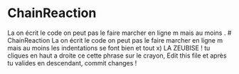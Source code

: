 # ChainReaction
La on écrit le code
  on peut pas le faire marcher 
    en 
    ligne m
    mais au moins .
    # ChainReaction
La on écrit le code
  on peut pas le faire marcher 
    en 
    ligne m
    mais au moins 
    les indentations se font bien et tout x) 
     LA ZEUBISE !
 tu cliques en haut a droite ce cette phrase sur le crayon, Edit this file et après tu valides en descendant, commit changes !
